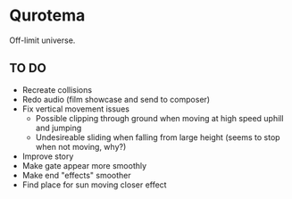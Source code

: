 # Qurotema

Off-limit universe.

## TO DO

- Recreate collisions
- Redo audio (film showcase and send to composer)
- Fix vertical movement issues
	- Possible clipping through ground when moving at high speed uphill and jumping
	- Undesireable sliding when falling from large height (seems to stop when not moving, why?)
- Improve story
- Make gate appear more smoothly
- Make end "effects" smoother
- Find place for sun moving closer effect